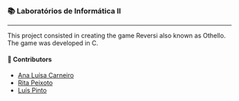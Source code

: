 ### :books: Laboratórios de Informática II
***
This project consisted in creating the game Reversi also known as Othello. The game was developed in C.

#### :handshake: Contributors 
- [Ana Luísa Carneiro](https://github.com/Analucar)
- [Rita Peixoto](https://github.com/rita-peixoto)
- [Luís Pinto](https://github.com/L-Pinto)

